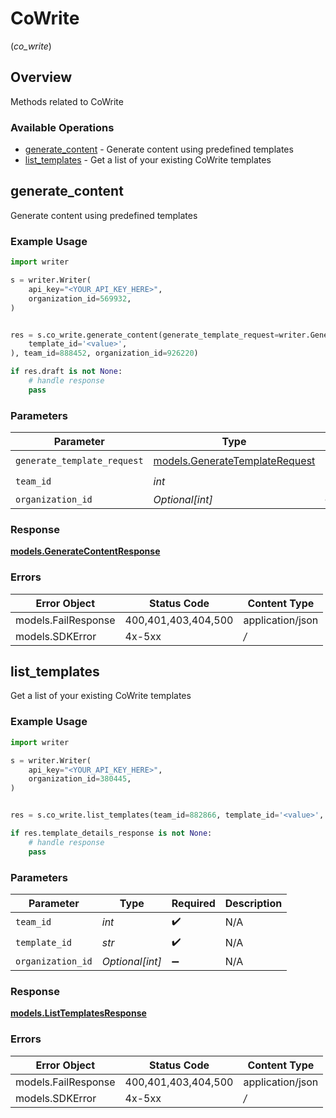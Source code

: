 # CoWrite
(*co_write*)

## Overview

Methods related to CoWrite

### Available Operations

* [generate_content](#generate_content) - Generate content using predefined templates
* [list_templates](#list_templates) - Get a list of your existing CoWrite templates

## generate_content

Generate content using predefined templates

### Example Usage

```python
import writer

s = writer.Writer(
    api_key="<YOUR_API_KEY_HERE>",
    organization_id=569932,
)


res = s.co_write.generate_content(generate_template_request=writer.GenerateTemplateRequest(
    template_id='<value>',
), team_id=888452, organization_id=926220)

if res.draft is not None:
    # handle response
    pass
```

### Parameters

| Parameter                                                                 | Type                                                                      | Required                                                                  | Description                                                               |
| ------------------------------------------------------------------------- | ------------------------------------------------------------------------- | ------------------------------------------------------------------------- | ------------------------------------------------------------------------- |
| `generate_template_request`                                               | [models.GenerateTemplateRequest](../../models/generatetemplaterequest.md) | :heavy_check_mark:                                                        | N/A                                                                       |
| `team_id`                                                                 | *int*                                                                     | :heavy_check_mark:                                                        | N/A                                                                       |
| `organization_id`                                                         | *Optional[int]*                                                           | :heavy_minus_sign:                                                        | N/A                                                                       |


### Response

**[models.GenerateContentResponse](../../models/generatecontentresponse.md)**
### Errors

| Error Object        | Status Code         | Content Type        |
| ------------------- | ------------------- | ------------------- |
| models.FailResponse | 400,401,403,404,500 | application/json    |
| models.SDKError     | 4x-5xx              | */*                 |

## list_templates

Get a list of your existing CoWrite templates

### Example Usage

```python
import writer

s = writer.Writer(
    api_key="<YOUR_API_KEY_HERE>",
    organization_id=380445,
)


res = s.co_write.list_templates(team_id=882866, template_id='<value>', organization_id=55511)

if res.template_details_response is not None:
    # handle response
    pass
```

### Parameters

| Parameter          | Type               | Required           | Description        |
| ------------------ | ------------------ | ------------------ | ------------------ |
| `team_id`          | *int*              | :heavy_check_mark: | N/A                |
| `template_id`      | *str*              | :heavy_check_mark: | N/A                |
| `organization_id`  | *Optional[int]*    | :heavy_minus_sign: | N/A                |


### Response

**[models.ListTemplatesResponse](../../models/listtemplatesresponse.md)**
### Errors

| Error Object        | Status Code         | Content Type        |
| ------------------- | ------------------- | ------------------- |
| models.FailResponse | 400,401,403,404,500 | application/json    |
| models.SDKError     | 4x-5xx              | */*                 |
